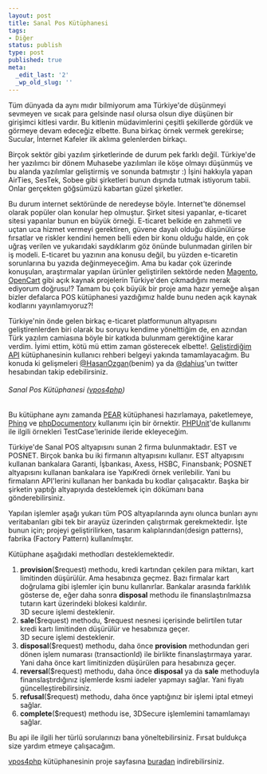 ```yaml
---
layout: post
title: Sanal Pos Kütüphanesi
tags:
- Diğer
status: publish
type: post
published: true
meta:
  _edit_last: '2'
  _wp_old_slug: ''
---
```

<p>Tüm dünyada da aynı mıdır bilmiyorum ama Türkiye'de düşünmeyi sevmeyen ve sıcak para gelsinde nasıl olursa olsun diye düşünen bir girişimci kitlesi vardır. Bu kitlenin müdavimlerini çeşitli şekillerde gördük ve görmeye devam edeceğiz elbette. Buna birkaç örnek vermek gerekirse; Sucular, İnternet Kafeler ilk aklıma gelenlerden birkaçı.</p>

<p>Birçok sektör gibi yazılım şirketlerinde de durum pek farklı değil. Türkiye'de her yazılımcı bir dönem Muhasebe yazılımları ile köşe olmayı düşünmüş ve bu alanda yazılımlar geliştirmiş ve sonunda batmıştır :) İşini hakkıyla yapan AirTies, SesTek, Sobee gibi şirketleri bunun dışında tutmak istiyorum tabii. Onlar gerçekten göğsümüzü kabartan güzel şirketler.</p>

<p>Bu durum internet sektöründe de neredeyse böyle. Internet'te dönemsel olarak popüler olan konular hep olmuştur. Şirket sitesi yapanlar, e-ticaret sitesi yapanlar bunun en büyük örneği. E-ticaret belkide en zahmetli ve uçtan uca hizmet vermeyi gerektiren, güvene dayalı olduğu düşünülürse fırsatlar ve riskler kendini hemen belli eden bir konu olduğu halde, en çok uğraş verilen ve yukarıdaki saydıklarım göz önünde bulunmadan girilen bir iş modeli.  E-ticaret bu yazının ana konusu değil, bu yüzden e-ticaretin sorunlarına bu yazıda değinmeyeceğim. Ama bu kadar çok üzerinde konuşulan, araştırmalar yapılan ürünler geliştirilen sektörde neden <a href="http://magentocommerce.com">Magento</a>, <a href="http://opencart.com">OpenCart</a> gibi açık kaynak projelerin Türkiye'den çıkmadığını merak ediyorum doğrusu!? Tamam bu çok büyük bir proje ama hazır yemeğe alışan bizler defalarca POS kütüphanesi yazdığımız halde bunu neden açık kaynak kodlarını yayınlamıyoruz?!</p>

<p>Türkiye'nin önde gelen birkaç e-ticaret platformunun altyapısını geliştirenlerden biri olarak bu soruyu kendime yönelttiğim de, en azından Türk yazılım camiasına böyle bir katkıda bulunmam gerektiğine karar verdim. İyimi ettim, kötü mü ettim zaman gösterecek elbette!. <a href="http://vpos4php.googlecode.com">Geliştirdiğim API</a> kütüphanesinin kullanıcı rehberi belgeyi yakında tamamlayacağım. Bu konuda ki gelişmeleri <a href="http://twitter.com/HasanOzgan">@HasanOzgan</a>(benim) ya da <a href="http://twitter.com/dahius">@dahius</a>'un twitter hesabından takip edebilirsiniz.</p>

<h6>Sanal Pos Kütüphanesi (<a href="http://vpos4php.googlecode.com">vpos4php</a>)</h6>

<p>Bu kütüphane aynı zamanda <a href="http://pear.php.net">PEAR</a> kütüphanesi hazırlamaya, paketlemeye, <a href="http://phing.org">Phing</a> ve <a href="http://phpdoc.org">phpDocumentory</a> kullanımı için bir örnektir. <a href="http://phpunit.de">PHPUnit</a>'de kullanımı ile ilgili örnekleri TestCase'lerinide ileride ekleyeceğim.</p>

<p>Türkiye'de Sanal POS altyapısını sunan 2 firma bulunmaktadır. EST ve POSNET. Birçok banka bu iki firmanın altyapısını kullanır. EST altyapısını kullanan bankalara Garanti, İşbankası, Axess, HSBC, Finansbank; POSNET altyapısını kullanan bankalara ise YapıKredi örnek verilebilir. Yani bu firmaların API'lerini kullanan her bankada bu kodlar çalışacaktır. Başka bir şirketin yaptığı altyapıyıda desteklemek için dökümanı bana gönderebilirsiniz.</p>

<p>Yapılan işlemler aşağı yukarı tüm POS altyapılarında aynı olunca bunları aynı veritabanları gibi tek bir arayüz üzerinden çalıştırmak gerekmektedir. İşte bunun için; projeyi geliştirilirken, tasarım kalıplarından(design patterns), fabrika (Factory Pattern) kullanılmıştır.</p>

<p>Kütüphane aşağıdaki methodları desteklemektedir.
<ol>
<li>
	<strong>provision</strong>($request) methodu, kredi kartından çekilen para miktarı, kart limitinden düşürülür. Ama hesabınıza geçmez. Bazı firmalar kart doğrulama gibi işlemler için bunu kullanırlar. Bankalar arasında farklılık gösterse de, eğer daha sonra <strong>disposal</strong>  methodu ile finanslaştırılmazsa tutarın kart üzerindeki blokesi kaldırılır. <br/>3D secure işlemi desteklenir. 
</li>
<li>
	<strong>sale</strong>($request) methodu, $request nesnesi içerisinde belirtilen tutar kredi kartı limitinden düşürülür ve hesabınıza geçer. <br/>3D secure işlemi desteklenir.
</li>
<li>
	<strong>disposal</strong>($request) methodu, daha önce <strong>provision</strong> methodundan geri dönen işlem numarası (transactionId) ile birlikte finanslaştırmaya yarar. Yani daha önce kart limitinizden düşürülen para hesabınıza geçer. 
</li>
<li>
	<strong>reversal</strong>($request) methodu, daha önce <strong>disposal</strong> ya da <strong>sale</strong> methoduyla finanslaştırdığınız işlemlerde kısmi iadeler yapmayı sağlar. Yani fiyatı güncelleştirebilirsiniz.
</li>
<li>
	<strong>refusal</strong>($request) methodu, daha önce yaptığınız bir işlemi iptal etmeyi sağlar.
</li>
<li>
	<strong>complete</strong>($request) methodu ise, 3DSecure işlemlemini tamamlamayı sağlar.
</li>
</ol>
</p>

<p>Bu api ile ilgili her türlü sorularınızı bana yöneltebilirsiniz. Fırsat buldukça size yardım etmeye çalışacağım.</p>

<p><a href="http://vpos4php.googlecode.com">vpos4php</a> kütüphanesinin proje sayfasına <a href="http://code.google.com/p/vpos4php/downloads/list">buradan</a> indirebilirsiniz.</p>
